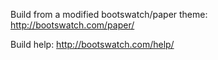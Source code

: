Build from a modified bootswatch/paper theme: 
http://bootswatch.com/paper/

Build help:
http://bootswatch.com/help/


 